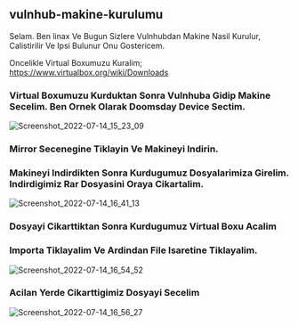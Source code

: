 ## vulnhub-makine-kurulumu
Selam. Ben linax Ve Bugun Sizlere Vulnhubdan Makine Nasil Kurulur, Calistirilir Ve Ipsi Bulunur Onu Gostericem.

Oncelikle Virtual Boxumuzu Kuralim; https://www.virtualbox.org/wiki/Downloads

### Virtual Boxumuzu Kurduktan Sonra Vulnhuba Gidip Makine Secelim. Ben Ornek Olarak Doomsday Device Sectim.
![Screenshot_2022-07-14_15_23_09](https://user-images.githubusercontent.com/100614268/179066493-d9f58069-664c-4999-b094-1321538ea8a5.png)
### Mirror Secenegine Tiklayin Ve Makineyi Indirin.

### Makineyi Indirdikten Sonra Kurdugumuz Dosyalarimiza Girelim. Indirdigimiz Rar Dosyasini Oraya Cikartalim.
![Screenshot_2022-07-14_16_41_13](https://user-images.githubusercontent.com/100614268/179079462-a7c11f9f-3e8b-4fb9-8667-7cd33f25ba87.png)


### Dosyayi Cikarttiktan Sonra Kurdugumuz Virtual Boxu Acalim

### Importa Tiklayalim Ve Ardindan File Isaretine Tiklayalim.
![Screenshot_2022-07-14_16_54_52](https://user-images.githubusercontent.com/100614268/179084360-14904d19-e299-4492-869d-40b9b2ec792c.png)

### Acilan Yerde Cikarttigimiz Dosyayi Secelim
![Screenshot_2022-07-14_16_56_27](https://user-images.githubusercontent.com/100614268/179084557-c465868d-7ed1-45a6-8aae-72d8b3a06a96.png)
